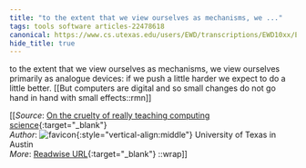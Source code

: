 ```yaml
---
title: "to the extent that we view ourselves as mechanisms, we ..."
tags: tools software articles-22478618
canonical: https://www.cs.utexas.edu/users/EWD/transcriptions/EWD10xx/EWD1036.html#
hide_title: true
---
```


to the extent that we view ourselves as mechanisms, we view ourselves primarily as analogue devices: if we push a little harder we expect to do a little better.
[[But computers are digital and so small changes do not go hand in hand with small effects::rmn]]


[[_Source_: [On the cruelty of really teaching computing science](https://www.cs.utexas.edu/users/EWD/transcriptions/EWD10xx/EWD1036.html#){:target="_blank"}<br>
_Author_: ![favicon](https://s2.googleusercontent.com/s2/favicons?domain=www.cs.utexas.edu){:style="vertical-align:middle"} University of Texas in Austin<br>
_More_: [Readwise URL](https://readwise.io/open/443734047){:target="_blank"}
::wrap]]